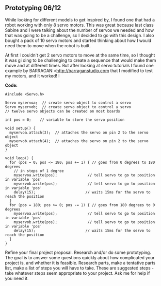 ## Prototyping 06/12

While looking for different models to get inspired by, I found one that had a robot working with only 8 servo motors. This was great because last class Sabine and I were talking about the number of servos we needed and how that was going to be a challenge, so I decided to go with this design. I also bought a pack of 10 servo motors and started thinking about how I would need them to move when the robot is built.

At first I couldn't get 2 servo motors to move at the same time, so I thought it was gi oing to be challenging to create a sequence that would make them move and at different times. But after looking at servo tutorials I found one example by BARRAGAN <http://barraganstudio.com that I modified to test my motors, and it worked! I

**Code:**

```
#include <Servo.h>

Servo myservoa;  // create servo object to control a servo
Servo myservob;  // create servo object to control a servo
// twelve servo objects can be created on most boards

int pos = 0;    // variable to store the servo position

void setup() {
  myservoa.attach(3);  // attaches the servo on pin 2 to the servo object
  myservob.attach(4);  // attaches the servo on pin 2 to the servo object
}

void loop() {
  for (pos = 0; pos <= 180; pos += 1) { // goes from 0 degrees to 180 degrees
    // in steps of 1 degree
    myservoa.write(pos);              // tell servo to go to position in variable 'pos'
    myservob.write(pos);              // tell servo to go to position in variable 'pos'
    delay(15);                       // waits 15ms for the servo to reach the position
  }
  for (pos = 180; pos >= 0; pos -= 1) { // goes from 180 degrees to 0 degrees
    myservoa.write(pos);              // tell servo to go to position in variable 'pos'
    myservob.write(pos);              // tell servo to go to position in variable 'pos'
    delay(15);                       // waits 15ms for the servo to reach the position
  }
}

```

Refine your final project proposal. Research and/or do some prototyping. The goal is to answer some questions quickly about how complicated your project is, and whether it is feasible. Research parts, make a tentative parts list, make a list of steps you will have to take. These are suggested steps - take whatever steps seem appropriate to your project. Ask me for help if you need it.
